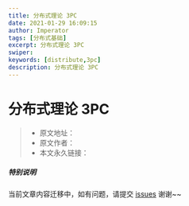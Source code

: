 ```yaml
---
title: 分布式理论 3PC
date: 2021-01-29 16:09:15
author: Imperator
tags: [分布式基础]
excerpt: 分布式理论 3PC
swiper:
keywords: [distribute,3pc]
description: 分布式理论 3PC
---
```


# 分布式理论 3PC

> * 原文地址：[]()
> * 原文作者：[]()
> * 本文永久链接：[]()

##### **特别说明**

当前文章内容迁移中，如有问题，请提交 [issues](https://github.com/Starrier/starrier.github.io/issues) 谢谢~~
